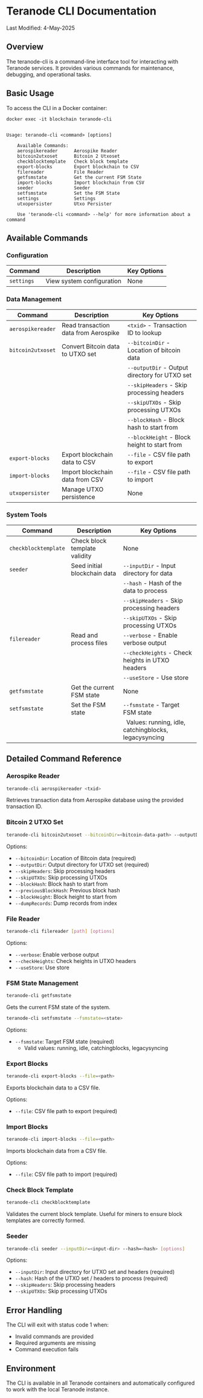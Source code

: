 # Teranode CLI Documentation

Last Modified: 4-May-2025

## Overview

The teranode-cli is a command-line interface tool for interacting with Teranode services. It provides various commands for maintenance, debugging, and operational tasks.

## Basic Usage

To access the CLI in a Docker container:
```
docker exec -it blockchain teranode-cli


Usage: teranode-cli <command> [options]

    Available Commands:
    aerospikereader      Aerospike Reader
    bitcoin2utxoset      Bitcoin 2 Utxoset
    checkblocktemplate   Check block template
    export-blocks        Export blockchain to CSV
    filereader           File Reader
    getfsmstate          Get the current FSM State
    import-blocks        Import blockchain from CSV
    seeder               Seeder
    setfsmstate          Set the FSM State
    settings             Settings
    utxopersister        Utxo Persister

    Use 'teranode-cli <command> --help' for more information about a command

```

## Available Commands

### Configuration

| Command     | Description                  | Key Options |
|-------------|------------------------------|-------------|
| `settings`  | View system configuration    | None        |

### Data Management

| Command           | Description                           | Key Options                                      |
|-------------------|---------------------------------------|--------------------------------------------------|
| `aerospikereader` | Read transaction data from Aerospike  | `<txid>` - Transaction ID to lookup              |
| `bitcoin2utxoset` | Convert Bitcoin data to UTXO set      | `--bitcoinDir` - Location of bitcoin data        |
|                   |                                       | `--outputDir` - Output directory for UTXO set    |
|                   |                                       | `--skipHeaders` - Skip processing headers        |
|                   |                                       | `--skipUTXOs` - Skip processing UTXOs           |
|                   |                                       | `--blockHash` - Block hash to start from         |
|                   |                                       | `--blockHeight` - Block height to start from     |
| `export-blocks`   | Export blockchain data to CSV         | `--file` - CSV file path to export               |
| `import-blocks`   | Import blockchain data from CSV       | `--file` - CSV file path to import               |
| `utxopersister`   | Manage UTXO persistence               | None                                             |

### System Tools

| Command              | Description                      | Key Options                                      |
|----------------------|----------------------------------|--------------------------------------------------|
| `checkblocktemplate` | Check block template validity     | None                                             |
| `seeder`             | Seed initial blockchain data     | `--inputDir` - Input directory for data          |
|                      |                                  | `--hash` - Hash of the data to process          |
|                      |                                  | `--skipHeaders` - Skip processing headers       |
|                      |                                  | `--skipUTXOs` - Skip processing UTXOs          |
| `filereader`         | Read and process files           | `--verbose` - Enable verbose output              |
|                      |                                  | `--checkHeights` - Check heights in UTXO headers |
|                      |                                  | `--useStore` - Use store                        |
| `getfsmstate`        | Get the current FSM state        | None                                             |
| `setfsmstate`        | Set the FSM state                | `--fsmstate` - Target FSM state                  |
|                      |                                  | &nbsp;&nbsp;Values: running, idle, catchingblocks, legacysyncing |

## Detailed Command Reference

### Aerospike Reader
```bash
teranode-cli aerospikereader <txid>
```
Retrieves transaction data from Aerospike database using the provided transaction ID.

### Bitcoin 2 UTXO Set
```bash
teranode-cli bitcoin2utxoset --bitcoinDir=<bitcoin-data-path> --outputDir=<output-dir-path> [options]
```
Options:
- `--bitcoinDir`: Location of Bitcoin data (required)
- `--outputDir`: Output directory for UTXO set (required)
- `--skipHeaders`: Skip processing headers
- `--skipUTXOs`: Skip processing UTXOs
- `--blockHash`: Block hash to start from
- `--previousBlockHash`: Previous block hash
- `--blockHeight`: Block height to start from
- `--dumpRecords`: Dump records from index

### File Reader
```bash
teranode-cli filereader [path] [options]
```
Options:
- `--verbose`: Enable verbose output
- `--checkHeights`: Check heights in UTXO headers
- `--useStore`: Use store

### FSM State Management
```bash
teranode-cli getfsmstate
```
Gets the current FSM state of the system.

```bash
teranode-cli setfsmstate --fsmstate=<state>
```
Options:
- `--fsmstate`: Target FSM state (required)
  - Valid values: running, idle, catchingblocks, legacysyncing

### Export Blocks
```bash
teranode-cli export-blocks --file=<path>
```
Exports blockchain data to a CSV file.

Options:
- `--file`: CSV file path to export (required)

### Import Blocks
```bash
teranode-cli import-blocks --file=<path>
```
Imports blockchain data from a CSV file.

Options:
- `--file`: CSV file path to import (required)

### Check Block Template
```bash
teranode-cli checkblocktemplate
```
Validates the current block template. Useful for miners to ensure block templates are correctly formed.

### Seeder
```bash
teranode-cli seeder --inputDir=<input-dir> --hash=<hash> [options]
```
Options:
- `--inputDir`: Input directory for UTXO set and headers (required)
- `--hash`: Hash of the UTXO set / headers to process (required)
- `--skipHeaders`: Skip processing headers
- `--skipUTXOs`: Skip processing UTXOs

## Error Handling

The CLI will exit with status code 1 when:
- Invalid commands are provided
- Required arguments are missing
- Command execution fails

## Environment

The CLI is available in all Teranode containers and automatically configured to work with the local Teranode instance.

